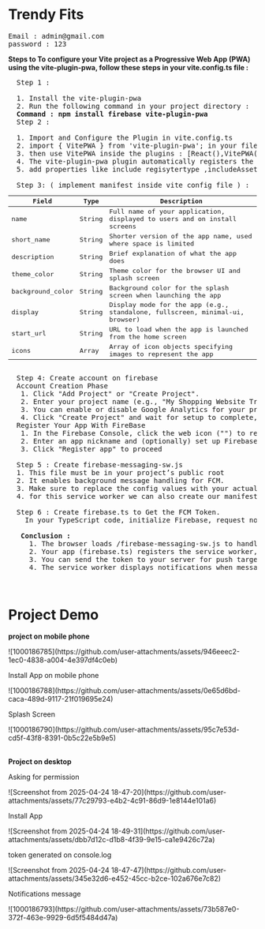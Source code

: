 <h1> Trendy Fits </h1>
<pre>
Email : admin@gmail.com
password : 123 
</pre>
<b> Steps to To configure your Vite project as a Progressive Web App (PWA) using the vite-plugin-pwa, follow these steps in your vite.config.ts file : </b>

<pre>
  Step 1 : 
  
  1. Install the vite-plugin-pwa
  2. Run the following command in your project directory :
  <b>Command : npm install firebase vite-plugin-pwa</b>  
  Step 2 : 
  
  1. Import and Configure the Plugin in vite.config.ts
  2. import { VitePWA } from 'vite-plugin-pwa'; in your file .
  3. then use VitePWA inside the plugins : [React(),VitePWA()].
  4. The vite-plugin-pwa plugin automatically registers the service worker 
  5. add properties like include regisytertype ,includeAssets ,manifest 
  
  Step 3: ( implement manifest inside vite config file ) : 
<table>
  <thead>
    <tr>
      <th>Field</th>
      <th>Type</th>
      <th>Description</th>
    </tr>
  </thead>
  <tbody>
    <tr>
      <td>name</td>
      <td>String</td>
      <td>Full name of your application, displayed to users and on install screens</td>
    </tr>
    <tr>
      <td>short_name</td>
      <td>String</td>
      <td>Shorter version of the app name, used where space is limited</td>
    </tr>
    <tr>
      <td>description</td>
      <td>String</td>
      <td>Brief explanation of what the app does</td>
    </tr>
    <tr>
      <td>theme_color</td>
      <td>String</td>
      <td>Theme color for the browser UI and splash screen</td>
    </tr>
    <tr>
      <td>background_color</td>
      <td>String</td>
      <td>Background color for the splash screen when launching the app</td>
    </tr>
    <tr>
      <td>display</td>
      <td>String</td>
      <td>Display mode for the app (e.g., standalone, fullscreen, minimal-ui, browser)</td>
    </tr>
    <tr>
      <td>start_url</td>
      <td>String</td>
      <td>URL to load when the app is launched from the home screen</td>
    </tr>
    <tr>
      <td>icons</td>
      <td>Array</td>
      <td>Array of icon objects specifying images to represent the app</td>
    </tr>
    
  </tbody>
</table>
  Step 4: Create account on firebase 
  Account Creation Phase
   1. Click "Add Project" or "Create Project".
   2. Enter your project name (e.g., "My Shopping Website Trendy Fits") and agree to the terms.
   3. You can enable or disable Google Analytics for your project as needed.
   4. Click "Create Project" and wait for setup to complete, then click "Continue" to access your project dashboard
  Register Your App With FireBase
   1. In the Firebase Console, click the web icon ("</>") to register a web app.
   2. Enter an app nickname and (optionally) set up Firebase Hosting.
   3. Click "Register app" to proceed
  
  Step 5 : Create firebase-messaging-sw.js   
  1. This file must be in your project’s public root 
  2. It enables background message handling for FCM.
  3. Make sure to replace the config values with your actual Firebase project settings
  4. for this service worker we can also create our manifest.json.

  Step 6 : Create firebase.ts to Get the FCM Token.
    In your TypeScript code, initialize Firebase, request notification permission, and get the FCM token.
  
  <b> Conclusion :  </b>
     1. The browser loads /firebase-messaging-sw.js to handle background push events
     2. Your app (firebase.ts) registers the service worker, requests notification permission, and retrieves the FCM token.
     3. You can send the token to your server for push targeting.
     4. The service worker displays notifications when messages arrive in the background.
</pre>
<br>
<h1>Project Demo</h1>
<b><p>project on mobile phone </p></b>
![1000186785](https://github.com/user-attachments/assets/946eeec2-1ec0-4838-a004-4e397df4c0eb)
<p>Install App on mobile phone</p>
![1000186788](https://github.com/user-attachments/assets/0e65d6bd-caca-489d-9117-21f019695e24)
<p>Splash Screen</p>
![1000186790](https://github.com/user-attachments/assets/95c7e53d-cd5f-43f8-8391-0b5c22e5b9e5)
<br>
<br>
<b><p>Project on desktop</p></b><p>Asking for permission </p>
![Screenshot from 2025-04-24 18-47-20](https://github.com/user-attachments/assets/77c29793-e4b2-4c91-86d9-1e8144e101a6)
<p>Install App</p>
![Screenshot from 2025-04-24 18-49-31](https://github.com/user-attachments/assets/dbb7d12c-d1b8-4f39-9e15-ca1e9426c72a)
<p>token generated on console.log</p>
![Screenshot from 2025-04-24 18-47-47](https://github.com/user-attachments/assets/345e32d6-e452-45cc-b2ce-102a676e7c82)
<p>Notifications message </p>
![1000186793](https://github.com/user-attachments/assets/73b587e0-372f-463e-9929-6d5f5484d47a)







